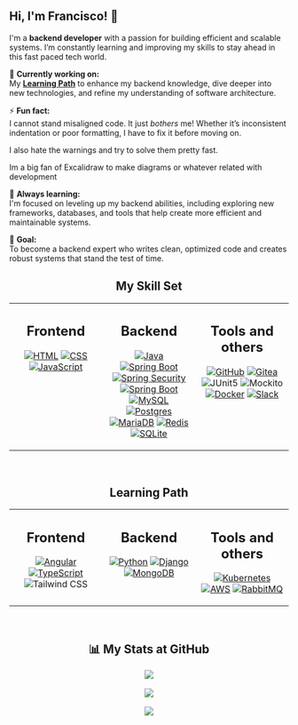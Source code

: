 ## Hi, I'm Francisco! 👋  
I'm a **backend developer** with a passion for building efficient and scalable systems. I’m constantly learning and improving my skills to stay ahead in this fast paced tech world.

🔭 **Currently working on:**  
My **[Learning Path](#learning-path)** to enhance my backend knowledge, dive deeper into new technologies, and refine my understanding of software architecture.

⚡ **Fun fact:**  
I cannot stand misaligned code. It just *bothers* me! Whether it’s inconsistent indentation or poor formatting, I have to fix it before moving on.

I also hate the warnings and try to solve them pretty fast.

Im a big fan of Excalidraw to make diagrams or whatever related with development

🌱 **Always learning:**  
I'm focused on leveling up my backend abilities, including exploring new frameworks, databases, and tools that help create more efficient and maintainable systems.

🦾 **Goal:**  
To become a backend expert who writes clean, optimized code and creates robust systems that stand the test of time.


<div align="center">

## My Skill Set

<table><tr><td valign="top" width="33%">

<h2 align="center">Frontend</h2>
<div align="center">

[![HTML](https://img.shields.io/badge/HTML-%23E34F26.svg?logo=html5&logoColor=white)](#)
[![CSS](https://img.shields.io/badge/CSS-1572B6?logo=css3&logoColor=fff)](#)
[![JavaScript](https://img.shields.io/badge/JavaScript-F7DF1E?logo=javascript&logoColor=000)](#)

</div>

</td><td valign="top" width="33%">

<h2 align="center">Backend </h2>
<div align="center" >

[![Java](https://img.shields.io/badge/Java-%23ED8B00.svg?logo=openjdk&logoColor=white)](#)
[![Spring Boot](https://img.shields.io/badge/Spring%20Boot-6DB33F?logo=springboot&logoColor=fff)](#)
[![Spring Security](https://img.shields.io/badge/Spring%20Security-6DB33F?logo=springsecurity&logoColor=fff)](#)
[![Spring Boot](https://img.shields.io/badge/Spring%20Cloud-6DB33F?logo=springboot&logoColor=fff)](#)
[![MySQL](https://img.shields.io/badge/MySQL-4479A1?logo=mysql&logoColor=fff)](#)
[![Postgres](https://img.shields.io/badge/Postgres-%23316192.svg?logo=postgresql&logoColor=white)](#)
[![MariaDB](https://img.shields.io/badge/MariaDB-003545?logo=mariadb&logoColor=white)](#)
[![Redis](https://img.shields.io/badge/Redis-%23DD0031.svg?logo=redis&logoColor=white)](#)
[![SQLite](https://img.shields.io/badge/SQLite-%2307405e.svg?logo=sqlite&logoColor=white)](#)

</div>

</td><td valign="top" width="33%">

<h2 align="center">Tools and others </h2> 
<div align="center">

[![GitHub](https://img.shields.io/badge/GitHub-%23121011.svg?logo=github&logoColor=white)](#)
[![Gitea](https://img.shields.io/badge/Gitea-6eaa5b?logo=gitea&logoColor=fff)](#)
![JUnit5](https://img.shields.io/badge/jUnit5-FFFFFF?&logo=junit5)
![Mockito](https://img.shields.io/badge/Mockito-white?style=flat&logo=mocha&logoColor=brightgreen)
[![Docker](https://img.shields.io/badge/Docker-2496ED?logo=docker&logoColor=fff)](#)
[![Slack](https://img.shields.io/badge/Slack-4A154B?logo=slack&logoColor=fff)](#)

</div>

</td></tr></table></div>

<br/>

<div align="center">
  
## Learning Path 
<table><tr><td valign="top" width="33%">

<h2 align="center">Frontend </h2>
<div align="center">
  
[![Angular](https://img.shields.io/badge/Angular-%23DD0031.svg?logo=angular&logoColor=white)](#)
[![TypeScript](https://img.shields.io/badge/TypeScript-3178C6?logo=typescript&logoColor=fff)](#)
![Tailwind CSS](https://img.shields.io/badge/Tailwind%20CSS-white?style=flat&logo=tailwindcss&logoColor=blue)

</td><td valign="top" width="33%""></div>
<h2 align="center">Backend</h2>
<div align="center">

[![Python](https://img.shields.io/badge/Python-3776AB?logo=python&logoColor=fff)](#)
[![Django](https://img.shields.io/badge/Django-%23092E20.svg?logo=django&logoColor=white)](#)
[![MongoDB](https://img.shields.io/badge/MongoDB-%234ea94b.svg?logo=mongodb&logoColor=white)](#)

</td><td valign="top" width="33%""></div>

<h2 align="center">Tools and others</h2>
<div align="center">

[![Kubernetes](https://img.shields.io/badge/Kubernetes-326CE5?logo=kubernetes&logoColor=fff)](#)
[![AWS](https://img.shields.io/badge/AWS-%23FF9900.svg?logo=amazon-web-services&logoColor=white)](#)
[![RabbitMQ](https://img.shields.io/badge/-RabbitMQ-FF6600?style=flat&logo=rabbitmq&logoColor=white)](#)


</div>

</td></tr></table></div>

<br/>

<h2 align="center">📊 My Stats at GitHub</h2>

<div align="center">
  <img src="https://github-readme-stats.vercel.app/api/top-langs/?username=fr4ncisx&hide_border=false&layout=compact&theme=tokyonight" />
  </br>
  </br>
  <img src="https://github-readme-streak-stats.herokuapp.com/?user=fr4ncisx&theme=tokyonight" />
  </br>
  </br>
  <img src="https://github-profile-trophy.vercel.app/?username=fr4ncisx&theme=tokyonight&no-frame=true&row=1&column=6" />
</div>


